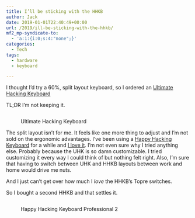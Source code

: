 ```yaml
---
title: I’ll be sticking with the HHKB
author: Jack
date: 2019-01-01T22:40:49+00:00
url: /2019/ill-be-sticking-with-the-hhkb/
mf2_mp-syndicate-to:
  - 'a:1:{i:0;s:4:"none";}'
categories:
  - Tech
tags:
  - hardware
  - keyboard

---
```

I thought I&#8217;d try a 60%, split layout keyboard, so I ordered an [Ultimate Hacking Keyboard][1]

TL;DR I&#8217;m not keeping it.<figure class="wp-block-image">

<img src="/wp-content/uploads/2019/01/IMG_1414-2-1024x768.jpg" alt="" class="wp-image-2265" srcset="/wp-content/uploads/2019/01/IMG_1414-2.jpg 1024w, /wp-content/uploads/2019/01/IMG_1414-2-300x225.jpg 300w, /wp-content/uploads/2019/01/IMG_1414-2-768x576.jpg 768w, /wp-content/uploads/2019/01/IMG_1414-2-750x563.jpg 750w" sizes="(max-width: 1024px) 100vw, 1024px" /><figcaption>Ultimate Hacking Keyboard</figcaption></figure> 

The split layout isn&#8217;t for me. It feels like one more thing to adjust and I&#8217;m not sold on the ergonomic advantages. I&#8217;ve been using a [Happy Hacking Keyboard][2] for a while and [I love it][3]. I&#8217;m not even sure why I tried anything else. Probably because the UHK is so damn customizable. I tried customizing it every way I could think of but nothing felt right. Also, I&#8217;m sure that having to switch between UHK and HHKB layouts between work and home would drive me nuts.

And I just can&#8217;t get over how much I _love_ the HHKB&#8217;s Topre switches.

So I bought a second HHKB and that settles it.<figure class="wp-block-image">

<img src="/wp-content/uploads/2019/01/hhkbp2-1024x595.jpg" alt="" class="wp-image-2266" srcset="/wp-content/uploads/2019/01/hhkbp2-1024x595.jpg 1024w, /wp-content/uploads/2019/01/hhkbp2-300x174.jpg 300w, /wp-content/uploads/2019/01/hhkbp2-768x446.jpg 768w, /wp-content/uploads/2019/01/hhkbp2-750x436.jpg 750w, /wp-content/uploads/2019/01/hhkbp2.jpg 1196w" sizes="(max-width: 1024px) 100vw, 1024px" /><figcaption>Happy Hacking Keyboard Professional 2</figcaption></figure>

 [1]: https://ultimatehackingkeyboard.com/
 [2]: https://hhkeyboard.us/happyhacking/
 [3]: https://www.baty.net/2018/the-happy-hacking-keyboard-professional-2/